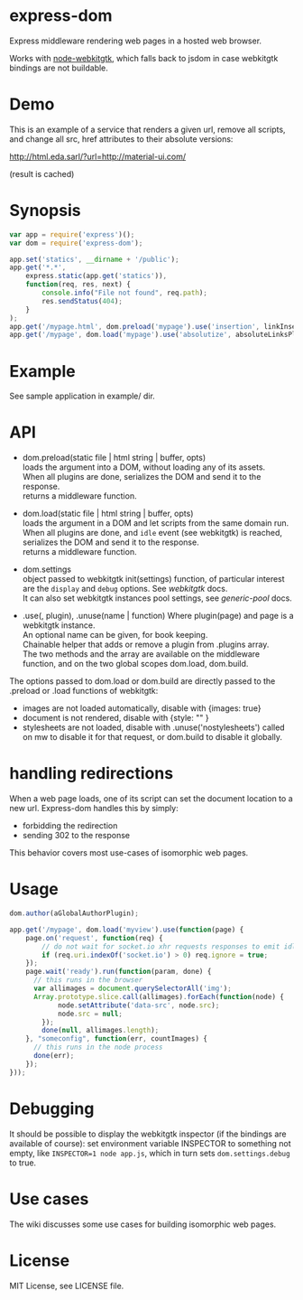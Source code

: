 express-dom
===========

Express middleware rendering web pages in a hosted web browser.

Works with [node-webkitgtk](https://github.com/kapouer/node-webkitgtk),
which falls back to jsdom in case webkitgtk bindings are not buildable.

# Demo

This is an example of a service that renders a given url, remove all scripts,
and change all src, href attributes to their absolute versions:

http://html.eda.sarl/?url=http://material-ui.com/

(result is cached)

# Synopsis

```js
var app = require('express')();
var dom = require('express-dom');

app.set('statics', __dirname + '/public');
app.get('*.*',
	express.static(app.get('statics')),
	function(req, res, next) {
		console.info("File not found", req.path);
		res.sendStatus(404);
	}
);
app.get('/mypage.html', dom.preload('mypage').use('insertion', linkInsertPlugin));
app.get('/mypage', dom.load('mypage').use('absolutize', absoluteLinksPlugin));
```

# Example

See sample application in example/ dir.

# API

* dom.preload(static file | html string | buffer, opts)  
  loads the argument into a DOM, without loading any of its assets.  
  When all plugins are done, serializes the DOM and send it to the response.  
  returns a middleware function.

* dom.load(static file | html string | buffer, opts)  
  loads the argument in a DOM and let scripts from the same domain run.  
  When all plugins are done, and `idle` event (see webkitgtk) is reached,
  serializes the DOM and send it to the response.  
  returns a middleware function.

* dom.settings  
  object passed to webkitgtk init(settings) function, of particular
  interest are the `display` and `debug` options. See *webkitgtk* docs.  
  It can also set webkitgtk instances pool settings, see *generic-pool* docs.

* .use(<name>, plugin), .unuse(name | function)
  Where plugin(page) and page is a webkitgtk instance.  
  An optional name can be given, for book keeping.  
  Chainable helper that adds or remove a plugin from .plugins array.  
  The two methods and the array are available on the middleware function,
  and on the two global scopes dom.load, dom.build.

The options passed to dom.load or dom.build are directly passed to the
.preload or .load functions of webkitgtk:
- images are not loaded automatically, disable with {images: true}
- document is not rendered, disable with {style: "" }
- stylesheets are not loaded, disable with .unuse('nostylesheets') called
on mw to disable it for that request, or dom.build to disable it globally.


# handling redirections

When a web page loads, one of its script can set the document location to a
new url.
Express-dom handles this by simply:
- forbidding the redirection
- sending 302 <newurl> to the response

This behavior covers most use-cases of isomorphic web pages.


# Usage

```js
dom.author(aGlobalAuthorPlugin);

app.get('/mypage', dom.load('myview').use(function(page) {
	page.on('request', function(req) {
		// do not wait for socket.io xhr requests responses to emit idle
		if (req.uri.indexOf('socket.io') > 0) req.ignore = true;
	});
	page.wait('ready').run(function(param, done) {
	  // this runs in the browser
	  var allimages = document.querySelectorAll('img');
	  Array.prototype.slice.call(allimages).forEach(function(node) {
			node.setAttribute('data-src', node.src);
			node.src = null;
		});
		done(null, allimages.length);
	}, "someconfig", function(err, countImages) {
	  // this runs in the node process
	  done(err);
	});
}));
```

# Debugging

It should be possible to display the webkitgtk inspector (if the bindings are
available of course): set environment variable INSPECTOR to something not empty,
like `INSPECTOR=1 node app.js`, which in turn sets `dom.settings.debug` to true.


# Use cases

The wiki discusses some use cases for building isomorphic web pages.


# License

MIT License, see LICENSE file.

